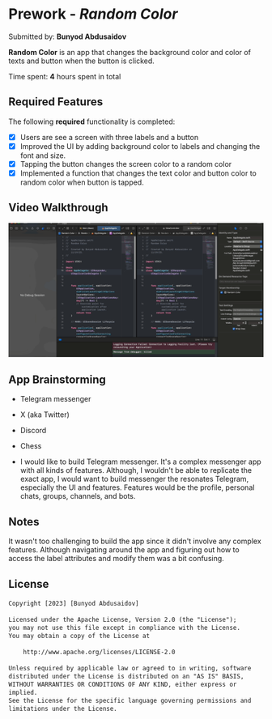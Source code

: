 # Prework - *Random Color*

Submitted by: **Bunyod Abdusaidov**

**Random Color** is an app that changes the background color and color of texts and button when the button is clicked. 

Time spent: **4** hours spent in total

## Required Features

The following **required** functionality is completed:

- [x] Users are see a screen with three labels and a button
- [x] Improved the UI by adding background color to labels and changing the font and size.
- [x] Tapping the button changes the screen color to a random color
- [x] Implemented a function that changes the text color and button color to random color when button is tapped.
 
## Video Walkthrough

<img src='https://github.com/bunyodabdusaidov/ios101-prework/blob/main/ios101-video-workthrough.gif' title='Video Walkthrough' width='' alt='Video Walkthrough' />

## App Brainstorming 

* Telegram messenger
* X (aka Twitter)
* Discord
* Chess

* I would like to build Telegram messenger. It's a complex messenger app with all kinds of features. Although, I wouldn't be able to replicate the exact app, I would want to build messenger the resonates Telegram, especially the UI and features. Features would be the profile, personal chats, groups, channels, and bots.

## Notes

It wasn't too challenging to build the app since it didn't involve any complex features. Although navigating around the app and figuring out how to access the label attributes and modify them was a bit confusing.

## License

    Copyright [2023] [Bunyod Abdusaidov]

    Licensed under the Apache License, Version 2.0 (the "License");
    you may not use this file except in compliance with the License.
    You may obtain a copy of the License at

        http://www.apache.org/licenses/LICENSE-2.0

    Unless required by applicable law or agreed to in writing, software
    distributed under the License is distributed on an "AS IS" BASIS,
    WITHOUT WARRANTIES OR CONDITIONS OF ANY KIND, either express or implied.
    See the License for the specific language governing permissions and
    limitations under the License.
